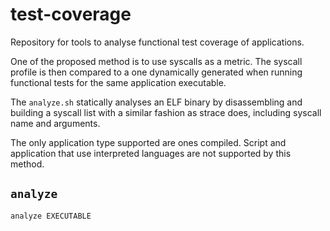 # test-coverage

Repository for tools to analyse functional test coverage of applications.

One of the proposed method is to use syscalls as a metric. The syscall profile is then compared to a one dynamically generated when running functional tests for the same application executable.

The `analyze.sh` statically analyses an ELF binary by disassembling and building a syscall list with a similar fashion as strace does, including syscall name and arguments.

The only application type supported are ones compiled. Script and application that use interpreted languages are not supported by this method.

## `analyze`

```shell
analyze EXECUTABLE
```


